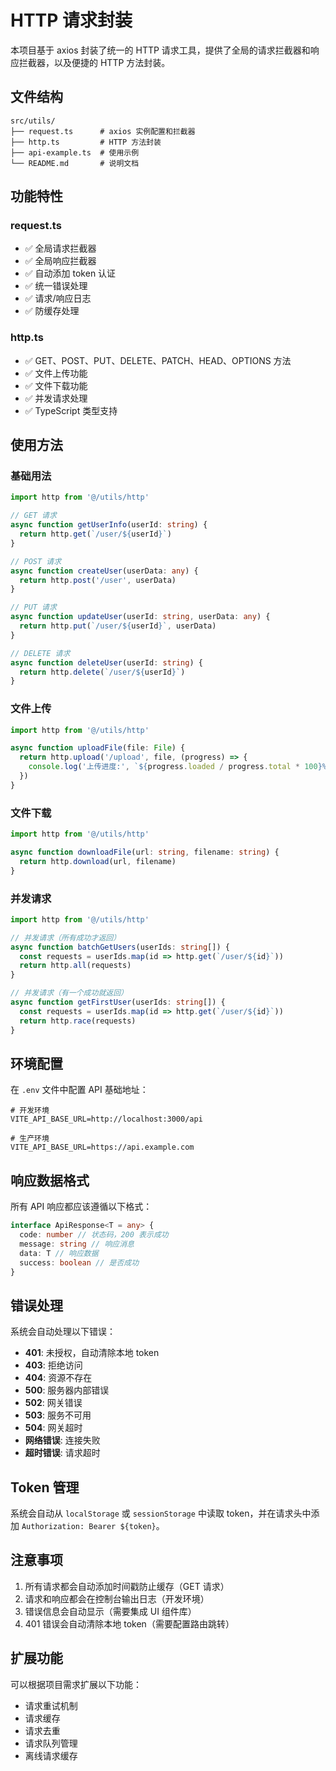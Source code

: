 # HTTP 请求封装

本项目基于 axios 封装了统一的 HTTP 请求工具，提供了全局的请求拦截器和响应拦截器，以及便捷的 HTTP 方法封装。

## 文件结构

```
src/utils/
├── request.ts      # axios 实例配置和拦截器
├── http.ts         # HTTP 方法封装
├── api-example.ts  # 使用示例
└── README.md       # 说明文档
```

## 功能特性

### request.ts

- ✅ 全局请求拦截器
- ✅ 全局响应拦截器
- ✅ 自动添加 token 认证
- ✅ 统一错误处理
- ✅ 请求/响应日志
- ✅ 防缓存处理

### http.ts

- ✅ GET、POST、PUT、DELETE、PATCH、HEAD、OPTIONS 方法
- ✅ 文件上传功能
- ✅ 文件下载功能
- ✅ 并发请求处理
- ✅ TypeScript 类型支持

## 使用方法

### 基础用法

```typescript
import http from '@/utils/http'

// GET 请求
async function getUserInfo(userId: string) {
  return http.get(`/user/${userId}`)
}

// POST 请求
async function createUser(userData: any) {
  return http.post('/user', userData)
}

// PUT 请求
async function updateUser(userId: string, userData: any) {
  return http.put(`/user/${userId}`, userData)
}

// DELETE 请求
async function deleteUser(userId: string) {
  return http.delete(`/user/${userId}`)
}
```

### 文件上传

```typescript
import http from '@/utils/http'

async function uploadFile(file: File) {
  return http.upload('/upload', file, (progress) => {
    console.log('上传进度:', `${progress.loaded / progress.total * 100}%`)
  })
}
```

### 文件下载

```typescript
import http from '@/utils/http'

async function downloadFile(url: string, filename: string) {
  return http.download(url, filename)
}
```

### 并发请求

```typescript
import http from '@/utils/http'

// 并发请求（所有成功才返回）
async function batchGetUsers(userIds: string[]) {
  const requests = userIds.map(id => http.get(`/user/${id}`))
  return http.all(requests)
}

// 并发请求（有一个成功就返回）
async function getFirstUser(userIds: string[]) {
  const requests = userIds.map(id => http.get(`/user/${id}`))
  return http.race(requests)
}
```

## 环境配置

在 `.env` 文件中配置 API 基础地址：

```env
# 开发环境
VITE_API_BASE_URL=http://localhost:3000/api

# 生产环境
VITE_API_BASE_URL=https://api.example.com
```

## 响应数据格式

所有 API 响应都应该遵循以下格式：

```typescript
interface ApiResponse<T = any> {
  code: number // 状态码，200 表示成功
  message: string // 响应消息
  data: T // 响应数据
  success: boolean // 是否成功
}
```

## 错误处理

系统会自动处理以下错误：

- **401**: 未授权，自动清除本地 token
- **403**: 拒绝访问
- **404**: 资源不存在
- **500**: 服务器内部错误
- **502**: 网关错误
- **503**: 服务不可用
- **504**: 网关超时
- **网络错误**: 连接失败
- **超时错误**: 请求超时

## Token 管理

系统会自动从 `localStorage` 或 `sessionStorage` 中读取 token，并在请求头中添加 `Authorization: Bearer ${token}`。

## 注意事项

1. 所有请求都会自动添加时间戳防止缓存（GET 请求）
2. 请求和响应都会在控制台输出日志（开发环境）
3. 错误信息会自动显示（需要集成 UI 组件库）
4. 401 错误会自动清除本地 token（需要配置路由跳转）

## 扩展功能

可以根据项目需求扩展以下功能：

- 请求重试机制
- 请求缓存
- 请求去重
- 请求队列管理
- 离线请求缓存
